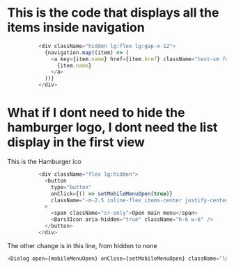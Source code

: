 # This is the code that displays all the items inside navigation

```javascript
          <div className="hidden lg:flex lg:gap-x-12">
            {navigation.map((item) => (
              <a key={item.name} href={item.href} className="text-sm font-semibold leading-6 text-gray-900">
                {item.name}
              </a>
            ))}
          </div>
```          

# What if I dont need to hide the hamburger logo, I dont need the list display in the first view

This is the Hamburger ico 

```javascript 
          <div className="flex lg:hidden">
            <button
              type="button"
              onClick={() => setMobileMenuOpen(true)}
              className="-m-2.5 inline-flex items-center justify-center rounded-md p-2.5 text-gray-700"
            >
              <span className="sr-only">Open main menu</span>
              <Bars3Icon aria-hidden="true" className="h-6 w-6" />
            </button>
          </div>
```
The other change is in this line, from hidden to none

```javascript
<Dialog open={mobileMenuOpen} onClose={setMobileMenuOpen} className="lg">
```